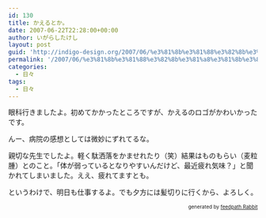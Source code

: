 ```yaml
---
id: 130
title: かえるとか。
date: 2007-06-22T22:28:00+00:00
author: いがらしたけし
layout: post
guid: 'http://indigo-design.org/2007/06/%e3%81%8b%e3%81%88%e3%82%8b%e3%81%a8%e3%81%8b%e3%80%82/'
permalink: '/2007/06/%e3%81%8b%e3%81%88%e3%82%8b%e3%81%a8%e3%81%8b%e3%80%82/'
categories:
  - 日々
tags:
  - 日々
---
```

<p>眼科行きましたよ。初めてかかったところですが、かえるのロゴがかわいかったです。</p><p>んー、病院の感想としては微妙にずれてるな。</p><p>親切な先生でしたよ。軽く駄洒落をかませれたり（笑）結果はものもらい（麦粒腫）とのこと。「体が弱っているとなりやすいんだけど、最近疲れ気味？」と聞かれてしまいました。ええ、疲れてますとも。</p><p>というわけで、明日も仕事するよ。でも夕方には髪切りに行くから、よろしく。</p><!--feedpath info start--><div style="text-align: right;font-size: 10px">&nbsp;&nbsp;<span>generated by <a href="http://feedpath.jp" title="feedpath Rabbit" target="_blank">feedpath Rabbit</a></span></div><!--feedpath info end-->